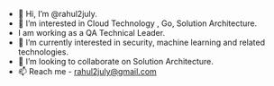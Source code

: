 - 👋 Hi, I’m @rahul2july.
- 👀 I’m interested in Cloud Technology , Go, Solution Architecture.
- I am working as a QA Technical Leader.
- 🌱 I’m currently interested in security, machine learning and related technologies.
- 💞️ I’m looking to collaborate on Solution Architecture.
- 📫 Reach me - rahul2july@gmail.com

<!---
rahul2july/rahul2july is a ✨ special ✨ repository because its `README.md` (this file) appears on your GitHub profile.
You can click the Preview link to take a look at your changes.
--->
